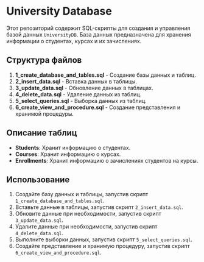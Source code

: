 # University Database

Этот репозиторий содержит SQL-скрипты для создания и управления базой данных `UniversityDB`. База данных предназначена для хранения информации о студентах, курсах и их зачислениях.

## Структура файлов

1. **1_create_database_and_tables.sql** - Создание базы данных и таблиц.
2. **2_insert_data.sql** - Вставка данных в таблицы.
3. **3_update_data.sql** - Обновление данных в таблицах.
4. **4_delete_data.sql** - Удаление данных из таблиц.
5. **5_select_queries.sql** - Выборка данных из таблиц.
6. **6_create_view_and_procedure.sql** - Создание представления и хранимой процедуры.

## Описание таблиц

- **Students**: Хранит информацию о студентах.
- **Courses**: Хранит информацию о курсах.
- **Enrollments**: Хранит информацию о зачислениях студентов на курсы.

## Использование

1. Создайте базу данных и таблицы, запустив скрипт `1_create_database_and_tables.sql`.
2. Вставьте данные в таблицы, запустив скрипт `2_insert_data.sql`.
3. Обновите данные при необходимости, запустив скрипт `3_update_data.sql`.
4. Удалите данные при необходимости, запустив скрипт `4_delete_data.sql`.
5. Выполните выборки данных, запустив скрипт `5_select_queries.sql`.
6. Создайте представление и хранимую процедуру, запустив скрипт `6_create_view_and_procedure.sql`.
